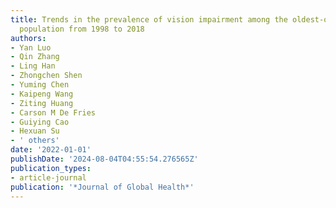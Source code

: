 ```yaml
---
title: Trends in the prevalence of vision impairment among the oldest-old Chinese
  population from 1998 to 2018
authors:
- Yan Luo
- Qin Zhang
- Ling Han
- Zhongchen Shen
- Yuming Chen
- Kaipeng Wang
- Ziting Huang
- Carson M De Fries
- Guiying Cao
- Hexuan Su
- ' others'
date: '2022-01-01'
publishDate: '2024-08-04T04:55:54.276565Z'
publication_types:
- article-journal
publication: '*Journal of Global Health*'
---
```

